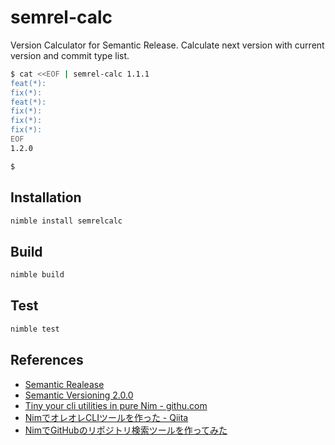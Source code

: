 # semrel-calc

Version Calculator for Semantic Release. Calculate next version with current version and commit type list.

```sh
$ cat <<EOF | semrel-calc 1.1.1
feat(*):
fix(*):
feat(*):
fix(*):
fix(*):
fix(*):
EOF
1.2.0

$
```

## Installation

```sh
nimble install semrelcalc
```


## Build

```sh
nimble build
```

## Test

```sh
nimble test
```

## References

- [Semantic Realease](https://semantic-release.gitbook.io/semantic-release/)
- [Semantic Versioning 2.0.0](https://semver.org/)
- [Tiny your cli utilities in pure Nim - githu.com](https://github.com/jiro4989/yourutils)
- [NimでオレオレCLIツールを作った - Qiita](https://qiita.com/jiro4989/items/14709e35ef46189a6704)
- [NimでGitHubのリポジトリ検索ツールを作ってみた](https://blog.mamansoft.net/2018/04/22/nim-github-search-tool/)
